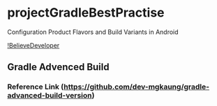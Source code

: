 # projectGradleBestPractise
Configuration Product Flavors and Build Variants in Android

[!BelieveDeveloper](https://miro.medium.com/max/6560/1*PGagM2HrNGhYibE-tz7lrA.png)


## Gradle Advenced Build
### Reference Link (https://github.com/dev-mgkaung/gradle-advanced-build-version)
